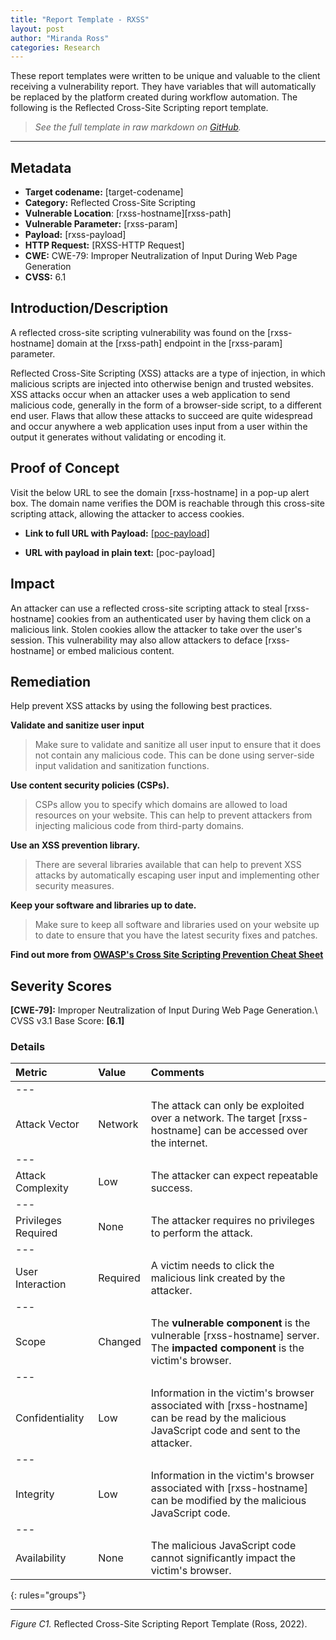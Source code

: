 ```yaml
---
title: "Report Template - RXSS"
layout: post
author: "Miranda Ross"
categories: Research
---
```


These report templates were written to be unique and valuable to the client receiving a vulnerability report. 
They have variables that will automatically be replaced by the platform created during workflow automation. 
The following is the Reflected Cross-Site Scripting report template.

> _See the full template in raw markdown on [GitHub](/report_templates/reflected-cross-site-scripting.md)._

* * *


Metadata
----------------------------------------------------------------
- **Target codename:** \[target-codename\]
- **Category:** Reflected Cross-Site Scripting
- **Vulnerable Location**: \[rxss-hostname\]\[rxss-path\]
- **Vulnerable Parameter:** \[rxss-param\]
- **Payload:** \[rxss-payload\]
- **HTTP Request:** \[RXSS-HTTP Request\]
- **CWE:** CWE-79: Improper Neutralization of Input During Web Page Generation
- **CVSS:** 6.1

Introduction/Description
----------------------------------------------------------------

A reflected cross-site scripting vulnerability was found on the \[rxss-hostname\] domain at the \[rxss-path\] endpoint in the \[rxss-param\] parameter.

Reflected Cross-Site Scripting (XSS) attacks are a type of injection, in which malicious scripts are injected into otherwise benign and trusted websites. XSS attacks occur when an attacker uses a web application to send malicious code, generally in the form of a browser-side script, to a different end user. Flaws that allow these attacks to succeed are quite widespread and occur anywhere a web application uses input from a user within the output it generates without validating or encoding it.

Proof of Concept
----------------------------------------------------------------

Visit the below URL to see the domain \[rxss-hostname\] in a pop-up alert box. The domain name verifies the DOM is reachable through this cross-site scripting attack, allowing the attacker to access cookies.

- **Link to full URL with Payload:** [\[poc-payload\]](\[poc-payload\])

- **URL with payload in plain text:**  \[poc-payload\]

Impact
----------------------------------------------------------------

An attacker can use a reflected cross-site scripting attack to steal \[rxss-hostname\] cookies from an authenticated user by having them click on a malicious link. Stolen cookies allow the attacker to take over the user's session. This vulnerability may also allow attackers to deface \[rxss-hostname\] or embed malicious content.

Remediation
----------------------------------------------------------------

Help prevent XSS attacks by using the following best practices.

__Validate and sanitize user input__
> Make sure to validate and sanitize all user input to ensure that it does not contain any malicious code. This can be done using server-side input validation and sanitization functions.

__Use content security policies (CSPs).__
> CSPs allow you to specify which domains are allowed to load resources on your website. This can help to prevent attackers from injecting malicious code from third-party domains.

__Use an XSS prevention library.__
>There are several libraries available that can help to prevent XSS attacks by automatically escaping user input and implementing other security measures.

__Keep your software and libraries up to date.__
> Make sure to keep all software and libraries used on your website up to date to ensure that you have the latest security fixes and patches.

**Find out more from [OWASP's Cross Site Scripting Prevention Cheat Sheet](https://cheatsheetseries.owasp.org/cheatsheets/Cross_Site_Scripting_Prevention_Cheat_Sheet.html)**

Severity Scores
----------------------------------------------------------------
__\[CWE-79\]:__ Improper Neutralization of Input During Web Page Generation.\\
CVSS v3.1 Base Score: __\[6.1\]__

### Details

| Metric              | Value    | Comments                                                     |
|:--------------------|:---------|:-------------------------------------------------------------|
|---
| Attack Vector       | Network  | The attack can only be exploited over a network. The target \[rxss-hostname\] can be accessed over the internet. |
|---
| Attack Complexity   | Low      | The attacker can expect repeatable success.                  |
|---
| Privileges Required | None     | The attacker requires no privileges to perform the attack.   |
|---
| User Interaction    | Required | A victim needs to click the malicious link created by the attacker. |
|---
| Scope               | Changed  | The **vulnerable component** is the vulnerable \[rxss-hostname\] server. The **impacted component** is the victim's browser. |
|---
| Confidentiality     | Low      | Information in the victim's browser associated with \[rxss-hostname\] can be read by the malicious JavaScript code and sent to the attacker. |
|---
| Integrity           | Low      | Information in the victim's browser associated with \[rxss-hostname\] can be modified by the malicious JavaScript code. |
|---
| Availability        | None     | The malicious JavaScript code cannot significantly impact the victim's browser. 
{: rules="groups"}



* * *
_Figure C1._ Reflected Cross-Site Scripting Report Template (Ross, 2022).
